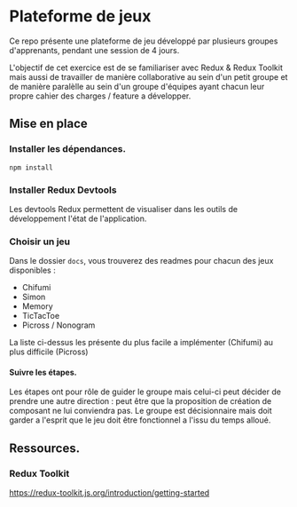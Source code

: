 # Plateforme de jeux

Ce repo présente une plateforme de jeu développé par plusieurs groupes d'apprenants, pendant une session de 4 jours.

L'objectif de cet exercice est de se familiariser avec Redux & Redux Toolkit mais aussi de travailler de manière collaborative au sein d'un petit groupe et de manière paralèlle au sein d'un groupe d'équipes ayant chacun leur propre cahier des charges / feature a développer.

## Mise en place

### Installer les dépendances.

`npm install`

### Installer Redux Devtools

Les devtools Redux permettent de visualiser dans les outils de développement l'état de l'application.

### Choisir un jeu

Dans le dossier `docs`, vous trouverez des readmes pour chacun des jeux disponibles :

- Chifumi
- Simon
- Memory
- TicTacToe
- Picross / Nonogram

La liste ci-dessus les présente du plus facile a implémenter (Chifumi) au plus difficile (Picross)

#### Suivre les étapes.

Les étapes ont pour rôle de guider le groupe mais celui-ci peut décider de prendre une autre direction : peut être que la proposition de création de composant ne lui conviendra pas. Le groupe est décisionnaire mais doit garder a l'esprit que le jeu doit être fonctionnel a l'issu du temps alloué.

## Ressources.

### Redux Toolkit

https://redux-toolkit.js.org/introduction/getting-started
